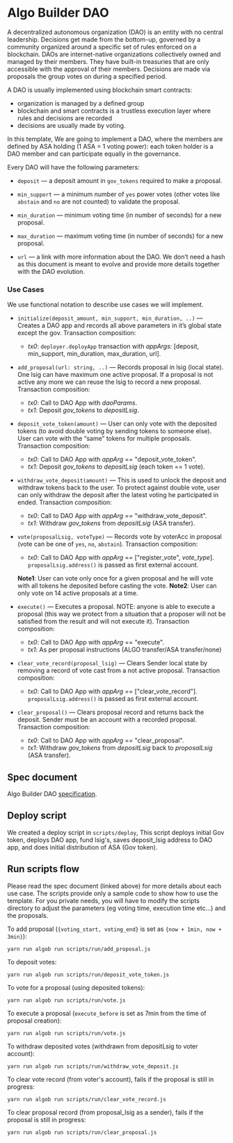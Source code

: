 
# Algo Builder DAO

A decentralized autonomous organization (DAO) is an entity with no central leadership. Decisions get made from the bottom-up, governed by a community organized around a specific set of rules enforced on a blockchain. DAOs are internet-native organizations collectively owned and managed by their members. They have built-in treasuries that are only accessible with the approval of their members. Decisions are made via proposals the group votes on during a specified period.


A DAO is usually implemented using blockchain smart contracts:

- organization is managed by a defined group
- blockchain and smart contracts is a trustless execution layer where rules and decisions are recorded
- decisions are usually made by voting.

In this template, We are going to implement a DAO, where the members are defined by ASA holding (1 ASA = 1 voting power): each token holder is a DAO member and can participate equally in the governance.


Every DAO will have the following parameters:

-  `deposit` — a deposit amount in `gov_tokens` required to make a proposal.

-  `min_support` — a minimum number of `yes` power votes (other votes like `abstain` and `no` are not counted) to validate the proposal.

-  `min_duration` — minimum voting time (in number of seconds) for a new proposal.

-  `max_duration` — maximum voting time (in number of seconds) for a new proposal.

-  `url` — a link with more information about the DAO. We don’t need a hash as this document is meant to evolve and provide more details together with the DAO evolution.


### Use Cases

We use functional notation to describe use cases we will implement.

-  `initialize(deposit_amount, min_support, min_duration, ..)` — Creates a DAO app and records all above parameters in it’s global state except the gov. Transaction composition:
	+ *tx0*: `deployer.deployApp` transaction with *appArgs:* [deposit, min_support, min_duration, max_duration, url].

-  `add_proposal(url: string, ..)` — Records proposal in lsig (local state). One lsig can have maximum one active proposal. If a proposal is not active any more we can reuse the lsig to record a new proposal. Transaction composition:
	+ *tx0*: Call to DAO App with *daoParams*.
	+ *tx1*: Deposit *gov_tokens* to *depositLsig*.

-  `deposit_vote_token(amount)` — User can only vote with the deposited tokens (to avoid double voting by sending tokens to someone else). User can vote with the “same” tokens for multiple proposals. Transaction composition:
	+ *tx0*: Call to DAO App with *appArg* == "deposit_vote_token".
	+ *tx1*: Deposit *gov_tokens* to *depositLsig* (each token == 1 vote).

-  `withdraw_vote_deposit(amount)` — This is used to unlock the deposit and withdraw tokens back to the user. To protect against double vote, user can only withdraw the deposit after the latest voting he participated in ended. Transaction composition:
	+ *tx0*: Call to DAO App with *appArg* == "withdraw_vote_deposit".
	+ *tx1*: Withdraw *gov_tokens* from *depositLsig* (ASA transfer).

-  `vote(proposalLsig, voteType)` — Records vote by voterAcc in proposal (vote can be one of `yes`, `no`, `abstain`).  Transaction composition:
	+ *tx0*: Call to DAO App with *appArg* == ["register_vote", *vote_type*]. `proposalLsig.address()` is passed as first external account.

	**Note1**: User can vote only once for a given proposal and he will vote with all tokens he deposited before casting the vote.
	**Note2**: User can only vote on 14 active proposals at a time.

-  `execute()` — Executes a proposal. NOTE: anyone is able to execute a proposal (this way we protect from a situation that a proposer will not be satisfied from the result and will not execute it). Transaction composition:
	+ *tx0*: Call to DAO App with *appArg* == "execute".
	+ *tx1*: As per proposal instructions (ALGO transfer/ASA transfer/none)

-  `clear_vote_record(proposal_lsig)` — Clears Sender local state by removing a record of vote cast from a not active proposal. Transaction composition:
	+ *tx0*: Call to DAO App with *appArg* == ["clear_vote_record"]. `proposalLsig.address()` is passed as first external account.

-  `clear_proposal()` — Clears proposal record and returns back the deposit. Sender must be an account with a recorded proposal. Transaction composition:
	+ *tx0*: Call to DAO App with *appArg* == "clear_proposal".
	+ *tx1*: Withdraw *gov_tokens* from *depositLsig* back to *proposalLsig* (ASA transfer).

## Spec document

Algo Builder DAO [specification](https://paper.dropbox.com/doc/Algo-Builder-DAO--BRlh~FwufNzIzk4wNUuAjLTuAg-ncLdytuFa7EJrRerIASSl).

## Deploy script

We created a deploy script in `scripts/deploy`, This script deploys initial Gov token, deploys DAO app, fund lsig's, saves deposit_lsig address to DAO app, and does initial distribution of ASA (Gov token).

## Run scripts flow

Please read the spec document (linked above) for more details about each use case. The scripts provide only a sample code to show how to use the template. For you private needs, you will have to modify the scripts directory to adjust the parameters (eg voting time, execution time etc...) and the proposals.

To add proposal (`{voting_start, voting_end}` is set as `{now + 1min, now + 3min}`):

	yarn run algob run scripts/run/add_proposal.js

To deposit votes:

	yarn run algob run scripts/run/deposit_vote_token.js

To vote for a proposal (using deposited tokens):

	yarn run algob run scripts/run/vote.js

To execute a proposal (`execute_before` is set as 7min from the time of proposal creation):

	yarn run algob run scripts/run/vote.js

To withdraw deposited votes (withdrawn from depositLsig to voter account):

	yarn run algob run scripts/run/withdraw_vote_deposit.js

To clear vote record (from voter's account), fails if the proposal is still in progress:

	yarn run algob run scripts/run/clear_vote_record.js

To clear proposal record (from proposal_lsig as a sender), fails if the proposal is still in progress:

	yarn run algob run scripts/run/clear_proposal.js